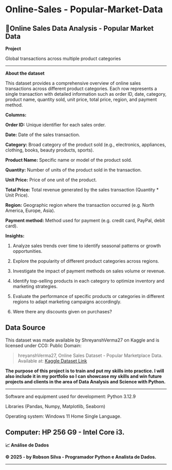# Online-Sales - Popular-Market-Data

## **🛒Online Sales Data Analysis - Popular Market Data**

**Project**

Global transactions across multiple product categories

---

**About the dataset**

This dataset provides a comprehensive overview of online sales transactions across different product categories. Each row represents a single transaction with detailed information such as order ID, date, category, product name, quantity sold, unit price, total price, region, and payment method.

**Columns:**

**Order ID:** Unique identifier for each sales order.

**Date:** Date of the sales transaction.

**Category:** Broad category of the product sold (e.g., electronics, appliances, clothing, books, beauty products, sports).

**Product Name:** Specific name or model of the product sold.

**Quantity:** Number of units of the product sold in the transaction.

**Unit Price:** Price of one unit of the product.

**Total Price:** Total revenue generated by the sales transaction (Quantity * Unit Price).

**Region:** Geographic region where the transaction occurred (e.g. North America, Europe, Asia).

**Payment method:** Method used for payment (e.g. credit card, PayPal, debit card).

**Insights:**

1. Analyze sales trends over time to identify seasonal patterns or growth opportunities.

2. Explore the popularity of different product categories across regions.

3. Investigate the impact of payment methods on sales volume or revenue.

4. Identify top-selling products in each category to optimize inventory and marketing strategies.

5. Evaluate the performance of specific products or categories in different regions to adapt marketing campaigns accordingly.

6. Were there any discounts given on purchases?

## **Data Source**
This dataset was made available by ShreyanshVerma27 on Kaggle and is licensed under CC0: Public Domain:

> hreyanshVerma27, Online Sales Dataset - Popular Marketplace Data.
> Available at: [Kaggle Dataset Link](https://www.kaggle.com/datasets/shreyanshverma27/online-sales-dataset-popular-marketplace-data)

**The purpose of this project is to train and put my skills into practice. I will also include it in my portfolio so I can showcase my skills and win future projects and clients in the area of ​​Data Analysis and Science with Python.**

---
Software and equipment used for development: Python 3.12.9

Libraries (Pandas, Numpy, Matplotlib, Seaborn)

Operating system: Windows 11 Home Single Language.

Computer: HP 256 G9 - Intel Core i3.
---

**📈 Análise de Dados**

**© 2025 - by Robson Silva - Programador Python e Analista de Dados.**

---


